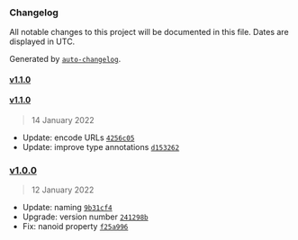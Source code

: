 ### Changelog

All notable changes to this project will be documented in this file. Dates are displayed in UTC.

Generated by [`auto-changelog`](https://github.com/CookPete/auto-changelog).

#### [v1.1.0](https://github.com/zeitport/strapi-provider-upload-local-extra/compare/v1.1.0...v1.1.0)

#### [v1.1.0](https://github.com/zeitport/strapi-provider-upload-local-extra/compare/v1.0.0...v1.1.0)

> 14 January 2022

- Update: encode URLs [`4256c05`](https://github.com/zeitport/strapi-provider-upload-local-extra/commit/4256c05017e9c12410b846b5fb1e2008442c41e0)
- Update: improve type annotations [`d153262`](https://github.com/zeitport/strapi-provider-upload-local-extra/commit/d153262130926a3d9069e0a155811b99870934be)

### [v1.0.0](https://github.com/zeitport/strapi-provider-upload-local-extra/compare/v0.8.0...v1.0.0)

> 12 January 2022

- Update: naming [`9b31cf4`](https://github.com/zeitport/strapi-provider-upload-local-extra/commit/9b31cf4388847cf67a6048c61066cb9f37754c7e)
- Upgrade: version number [`241298b`](https://github.com/zeitport/strapi-provider-upload-local-extra/commit/241298b5f0bbe80a99d3cf567a7e8c2e0165c012)
- Fix: nanoid property [`f25a996`](https://github.com/zeitport/strapi-provider-upload-local-extra/commit/f25a996f658c6b57936baaa2c4ad8632c09592db)
